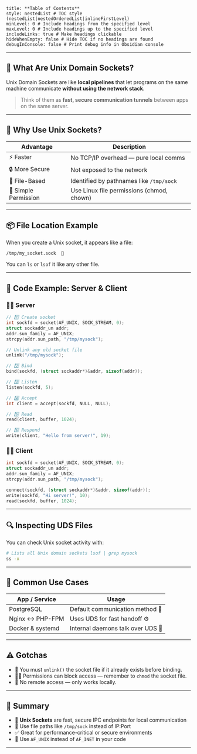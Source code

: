 ```table-of-contents
title: **Table of Contents**
style: nestedList # TOC style (nestedList|nestedOrderedList|inlineFirstLevel)
minLevel: 0 # Include headings from the specified level
maxLevel: 0 # Include headings up to the specified level
includeLinks: true # Make headings clickable
hideWhenEmpty: false # Hide TOC if no headings are found
debugInConsole: false # Print debug info in Obsidian console
```
---
## 🧱 What Are Unix Domain Sockets?

Unix Domain Sockets are like **local pipelines** that let programs on the same machine communicate **without using the network stack**.

> Think of them as **fast, secure communication tunnels** between apps on the same server.

---
## 🌟 Why Use Unix Sockets?

| Advantage            | Description                               |
| -------------------- | ----------------------------------------- |
| ⚡ Faster             | No TCP/IP overhead — pure local comms     |
| 🔒 More Secure       | Not exposed to the network                |
| 📂 File-Based        | Identified by pathnames like `/tmp/sock`  |
| 🧠 Simple Permission | Use Linux file permissions (chmod, chown) |

---
## 📦 File Location Example

When you create a Unix socket, it appears like a file:

```
/tmp/my_socket.sock  🧱
```

You can `ls` or `lsof` it like any other file.

---
## 🔧 Code Example: Server & Client

### 👨‍💻 Server

```c
// 1️⃣ Create socket
int sockfd = socket(AF_UNIX, SOCK_STREAM, 0);
struct sockaddr_un addr;
addr.sun_family = AF_UNIX;
strcpy(addr.sun_path, "/tmp/mysock");

// Unlink any old socket file
unlink("/tmp/mysock");

// 2️⃣ Bind
bind(sockfd, (struct sockaddr*)&addr, sizeof(addr));

// 3️⃣ Listen
listen(sockfd, 5);

// 4️⃣ Accept
int client = accept(sockfd, NULL, NULL);

// 5️⃣ Read
read(client, buffer, 1024);

// 6️⃣ Respond
write(client, "Hello from server!", 19);
```
### 👩‍💻 Client

```c
int sockfd = socket(AF_UNIX, SOCK_STREAM, 0);
struct sockaddr_un addr;
addr.sun_family = AF_UNIX;
strcpy(addr.sun_path, "/tmp/mysock");

connect(sockfd, (struct sockaddr*)&addr, sizeof(addr));
write(sockfd, "Hi server!", 10);
read(sockfd, buffer, 1024);
```
---
## 🔍 Inspecting UDS Files

You can check Unix socket activity with:

```bash
# Lists all Unix domain sockets lsof | grep mysock
ss -x      
```

---
## 🧪 Common Use Cases

|App / Service|Usage|
|---|---|
|PostgreSQL|Default communication method 🔧|
|Nginx ↔ PHP-FPM|Uses UDS for fast handoff ⚙️|
|Docker & systemd|Internal daemons talk over UDS 🔁|

---
## ⚠️ Gotchas

- 🔧 You must `unlink()` the socket file if it already exists before binding.
- 🧑‍🔧 Permissions can block access — remember to `chmod` the socket file.
- 🛑 No remote access — only works locally.
---
## 🧾 Summary

- 🧱 **Unix Sockets** are fast, secure IPC endpoints for local communication
- 📂 Use file paths like `/tmp/sock` instead of IP:Port
- ✅ Great for performance-critical or secure environments
- 🔧 Use `AF_UNIX` instead of `AF_INET` in your code
---
